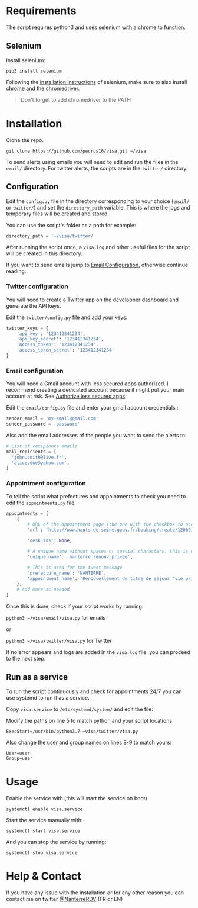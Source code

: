 # Requirements

The script requires python3 and uses selenium with a chrome to function.

## Selenium

Install selenium:

`pip3 install selenium`

Following the [installation instructions](https://selenium-python.readthedocs.io/installation.html#drivers) of selenium, make sure to also install chrome and the [chromedriver](https://sites.google.com/a/chromium.org/chromedriver/downloads).

> Don't forget to add chromedriver to the PATH

# Installation

Clone the repo.
  
`git clone https://github.com/pedrus16/visa.git ~/visa`

To send alerts using emails you will need to edit and run the files in the `email/` directory.
For twitter alerts, the scripts are in the `twitter/` directory.

## Configuration

Edit the `config.py` file in the directory corresponding to your choice (`email/` or `twitter/`) and set the `directory_path` variable. This is where the logs and temporary files will be created and stored.

You can use the script's folder as a path for example: 
```python
directory_path = '~/visa/twitter/
```

After running the script once, a `visa.log` and other useful files for the script will be created in this directory.

If you want to send emails jump to [Email Configuration](https://github.com/pedrus16/visa/new/main?readme=1#email-configuration), otherwise continue reading.

### Twitter configuration

You will need to create a Twitter app on the [developper dashboard](https://developer.twitter.com/en/portal/dashboard) and generate the API keys.

Edit the `twitter/config.py` file and add your keys:

```python
twitter_keys = {
    'api_key': '123412341234',
    'api_key_secret': '123412341234',
    'access_token': '123412341234',
    'access_token_secret': '123412341234'
}
```

### Email configuration

You will need a Gmail account with less secured apps authorized. I recommend creating a dedicated account because it might put your main account at risk. See [Authorize less secured apps](https://myaccount.google.com/lesssecureapps).

Edit the `email/config.py` file and enter your gmail account credentials :

```python
sender_email = 'my-email@gmail.com'
sender_password = 'password'
```

Also add the email addresses of the people you want to send the alerts to:
```python
# List of recipients emails
mail_repicients = [
  'john.smith@live.fr',
  'alice.doe@yahoo.com',
]
```

### Appointment configuration

To tell the script what prefectures and appointments to check you need to edit the `appointments.py` file.
```python
appointments = [
    {
        # URL of the appointment page (the one with the checkbox to accept the conditions)
        'url': 'http://www.hauts-de-seine.gouv.fr/booking/create/12069/0',

        'desk_ids': None,

        # A unique name without spaces or special characters. this is used for naming temporary files
        'unique_name': 'nanterre_renouv_privee',

        # This is used for the tweet message
        'prefecture_name': 'NANTERRE',
        'appointment_name': 'Renouvellement de titre de séjour "vie privée et familiale"',
    },
    # Add more as needed
]
```

Once this is done, check if your script works by running:

`python3 ~/visa/email/visa.py` for emails

or

`python3 ~/visa/twitter/visa.py` for Twitter

If no error appears and logs are added in the `visa.log` file, you can proceed to the next step.

## Run as a service

To run the script continuously and check for appointments 24/7 you can use systemd to run it as a service.

Copy `visa.service` to `/etc/systemd/system/` and edit the file:

Modify the paths on line 5 to match python and your script locations

```
ExecStart=/usr/bin/python3.7 ~visa/twitter/visa.py
```

Also change the user and group names on lines 8-9 to match yours:
```
User=user
Group=user
```

# Usage

Enable the service with (this will start the service on boot)

`systemctl enable visa.service`

Start the service manually with:

`systemctl start visa.service`

And you can stop the service by running:

`systemctl stop visa.service`

# Help & Contact

If you have any issue with the installation or for any other reason you can contact me on twitter [@NanterreRDV](https://twitter.com/NanterreRdv) (FR or EN)
